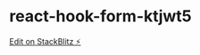 # react-hook-form-ktjwt5

[Edit on StackBlitz ⚡️](https://stackblitz.com/edit/react-hook-form-ktjwt5)